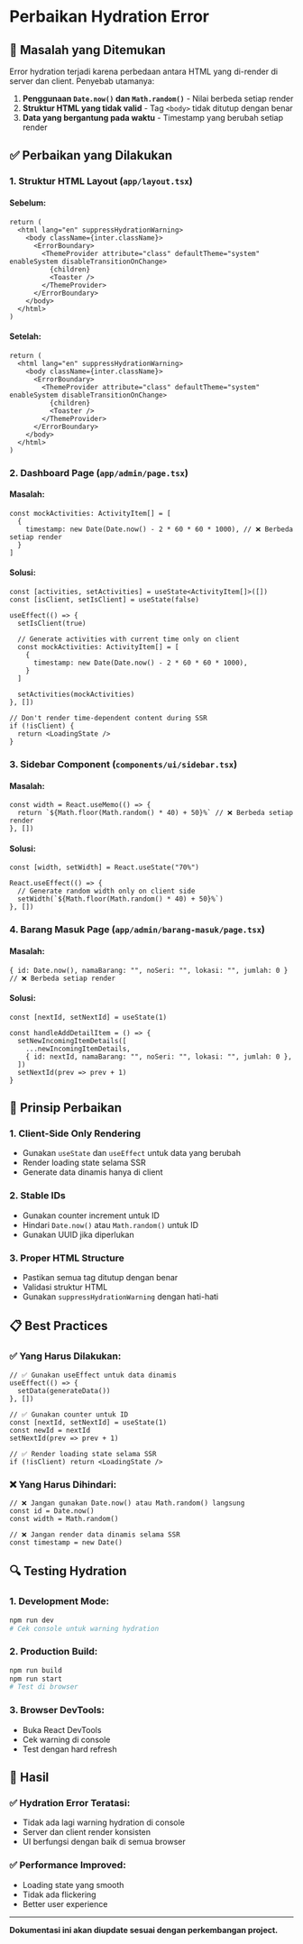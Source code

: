 # Perbaikan Hydration Error

## 🔧 **Masalah yang Ditemukan**

Error hydration terjadi karena perbedaan antara HTML yang di-render di server dan client. Penyebab utamanya:

1. **Penggunaan `Date.now()` dan `Math.random()`** - Nilai berbeda setiap render
2. **Struktur HTML yang tidak valid** - Tag `<body>` tidak ditutup dengan benar
3. **Data yang bergantung pada waktu** - Timestamp yang berubah setiap render

## ✅ **Perbaikan yang Dilakukan**

### **1. Struktur HTML Layout (`app/layout.tsx`)**

#### **Sebelum:**
```tsx
return (
  <html lang="en" suppressHydrationWarning>
    <body className={inter.className}>
      <ErrorBoundary>
        <ThemeProvider attribute="class" defaultTheme="system" enableSystem disableTransitionOnChange>
          {children}
          <Toaster />
        </ThemeProvider>
      </ErrorBoundary>
    </body>
  </html>
)
```

#### **Setelah:**
```tsx
return (
  <html lang="en" suppressHydrationWarning>
    <body className={inter.className}>
      <ErrorBoundary>
        <ThemeProvider attribute="class" defaultTheme="system" enableSystem disableTransitionOnChange>
          {children}
          <Toaster />
        </ThemeProvider>
      </ErrorBoundary>
    </body>
  </html>
)
```

### **2. Dashboard Page (`app/admin/page.tsx`)**

#### **Masalah:**
```tsx
const mockActivities: ActivityItem[] = [
  {
    timestamp: new Date(Date.now() - 2 * 60 * 60 * 1000), // ❌ Berbeda setiap render
  }
]
```

#### **Solusi:**
```tsx
const [activities, setActivities] = useState<ActivityItem[]>([])
const [isClient, setIsClient] = useState(false)

useEffect(() => {
  setIsClient(true)
  
  // Generate activities with current time only on client
  const mockActivities: ActivityItem[] = [
    {
      timestamp: new Date(Date.now() - 2 * 60 * 60 * 1000),
    }
  ]
  
  setActivities(mockActivities)
}, [])

// Don't render time-dependent content during SSR
if (!isClient) {
  return <LoadingState />
}
```

### **3. Sidebar Component (`components/ui/sidebar.tsx`)**

#### **Masalah:**
```tsx
const width = React.useMemo(() => {
  return `${Math.floor(Math.random() * 40) + 50}%` // ❌ Berbeda setiap render
}, [])
```

#### **Solusi:**
```tsx
const [width, setWidth] = React.useState("70%")

React.useEffect(() => {
  // Generate random width only on client side
  setWidth(`${Math.floor(Math.random() * 40) + 50}%`)
}, [])
```

### **4. Barang Masuk Page (`app/admin/barang-masuk/page.tsx`)**

#### **Masalah:**
```tsx
{ id: Date.now(), namaBarang: "", noSeri: "", lokasi: "", jumlah: 0 } // ❌ Berbeda setiap render
```

#### **Solusi:**
```tsx
const [nextId, setNextId] = useState(1)

const handleAddDetailItem = () => {
  setNewIncomingItemDetails([
    ...newIncomingItemDetails,
    { id: nextId, namaBarang: "", noSeri: "", lokasi: "", jumlah: 0 },
  ])
  setNextId(prev => prev + 1)
}
```

## 🎯 **Prinsip Perbaikan**

### **1. Client-Side Only Rendering**
- Gunakan `useState` dan `useEffect` untuk data yang berubah
- Render loading state selama SSR
- Generate data dinamis hanya di client

### **2. Stable IDs**
- Gunakan counter increment untuk ID
- Hindari `Date.now()` atau `Math.random()` untuk ID
- Gunakan UUID jika diperlukan

### **3. Proper HTML Structure**
- Pastikan semua tag ditutup dengan benar
- Validasi struktur HTML
- Gunakan `suppressHydrationWarning` dengan hati-hati

## 📋 **Best Practices**

### **✅ Yang Harus Dilakukan:**
```tsx
// ✅ Gunakan useEffect untuk data dinamis
useEffect(() => {
  setData(generateData())
}, [])

// ✅ Gunakan counter untuk ID
const [nextId, setNextId] = useState(1)
const newId = nextId
setNextId(prev => prev + 1)

// ✅ Render loading state selama SSR
if (!isClient) return <LoadingState />
```

### **❌ Yang Harus Dihindari:**
```tsx
// ❌ Jangan gunakan Date.now() atau Math.random() langsung
const id = Date.now()
const width = Math.random()

// ❌ Jangan render data dinamis selama SSR
const timestamp = new Date()
```

## 🔍 **Testing Hydration**

### **1. Development Mode:**
```bash
npm run dev
# Cek console untuk warning hydration
```

### **2. Production Build:**
```bash
npm run build
npm run start
# Test di browser
```

### **3. Browser DevTools:**
- Buka React DevTools
- Cek warning di console
- Test dengan hard refresh

## 🚀 **Hasil**

### **✅ Hydration Error Teratasi:**
- Tidak ada lagi warning hydration di console
- Server dan client render konsisten
- UI berfungsi dengan baik di semua browser

### **✅ Performance Improved:**
- Loading state yang smooth
- Tidak ada flickering
- Better user experience

---

**Dokumentasi ini akan diupdate sesuai dengan perkembangan project.** 